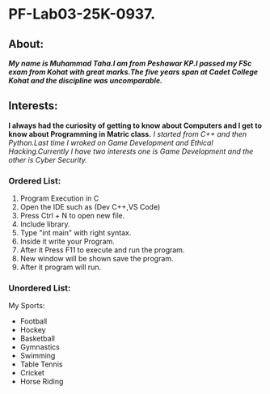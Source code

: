 # PF-Lab03-25K-0937.
## About:
***My name is Muhammad Taha.I am from Peshawar KP.I passed my FSc exam from Kohat with great marks.The five years span at Cadet College Kohat and the discipline was uncomparable.***
## Interests:
**I always had the curiosity of getting to know about Computers and I get to know about Programming in Matric class.** *I started from C++ and then Python.Last time I wroked on Game Development and Ethical Hacking.Currently I have two interests one is Game Development and the other is Cyber Security.*
### Ordered List:
1. Program Execution in C
2. Open the IDE such as (Dev C++,VS Code)
3. Press Ctrl + N to open new file.
4. Include library.
5. Type "int main" with right syntax.
6. Inside it write your Program.
7. After it Press F11 to execute and run the program.
8. New window will be shown save the program.
9. After it program will run.
### Unordered List:
My Sports:
* Football
* Hockey
* Basketball
* Gymnastics
* Swimming
* Table Tennis
* Cricket
* Horse Riding 
